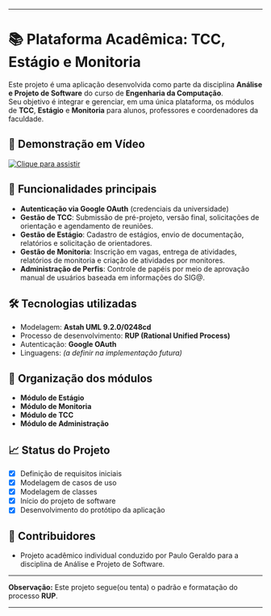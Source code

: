 
---

# 📚 Plataforma Acadêmica: TCC, Estágio e Monitoria

Este projeto é uma aplicação desenvolvida como parte da disciplina **Análise e Projeto de Software** do curso de **Engenharia da Computação**.  
Seu objetivo é integrar e gerenciar, em uma única plataforma, os módulos de **TCC**, **Estágio** e **Monitoria** para alunos, professores e coordenadores da faculdade.

## 🎥 Demonstração em Vídeo

[![Clique para assistir](https://img.youtube.com/vi/EpAGhnzRPUk/0.jpg)](https://youtu.be/EpAGhnzRPUk)


## 📌 Funcionalidades principais
- **Autenticação via Google OAuth** (credenciais da universidade)
- **Gestão de TCC**: Submissão de pré-projeto, versão final, solicitações de orientação e agendamento de reuniões.
- **Gestão de Estágio**: Cadastro de estágios, envio de documentação, relatórios e solicitação de orientadores.
- **Gestão de Monitoria**: Inscrição em vagas, entrega de atividades, relatórios de monitoria e criação de atividades por monitores.
- **Administração de Perfis**: Controle de papéis por meio de aprovação manual de usuários baseada em informações do SIG@.

## 🛠️ Tecnologias utilizadas
- Modelagem: **Astah UML 9.2.0/0248cd**
- Processo de desenvolvimento: **RUP (Rational Unified Process)**
- Autenticação: **Google OAuth**
- Linguagens: *(a definir na implementação futura)*


## 🧩 Organização dos módulos
- **Módulo de Estágio**
- **Módulo de Monitoria**
- **Módulo de TCC**
- **Módulo de Administração**

## 📈 Status do Projeto
- [x] Definição de requisitos iniciais
- [x] Modelagem de casos de uso
- [x] Modelagem de classes
- [x] Início do projeto de software
- [x] Desenvolvimento do protótipo da aplicação

## 🤝 Contribuidores
- Projeto acadêmico individual conduzido por Paulo Geraldo para a disciplina de Análise e Projeto de Software.

---

**Observação:** Este projeto segue(ou tenta) o padrão e formatação do processo **RUP**.

---
